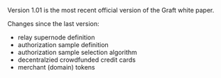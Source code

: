 Version 1.01 is the most recent official version of the Graft white paper.

Changes since the last version:
- relay supernode definition
- authorization sample definition
- authorization sample selection algorithm
- decentralzied crowdfunded credit cards
- merchant (domain) tokens
